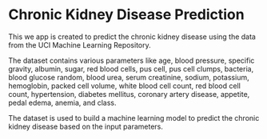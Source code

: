 # Chronic Kidney Disease Prediction

This we app is created to predict the chronic kidney disease using the data from the UCI Machine Learning Repository.

The dataset contains various parameters like age, blood pressure, specific gravity, albumin, sugar, red blood cells, pus cell, pus cell clumps, bacteria, blood glucose random, blood urea, serum creatinine, sodium, potassium, hemoglobin, packed cell volume, white blood cell count, red blood cell count, hypertension, diabetes mellitus, coronary artery disease, appetite, pedal edema, anemia, and class.

The dataset is used to build a machine learning model to predict the chronic kidney disease based on the input parameters.

